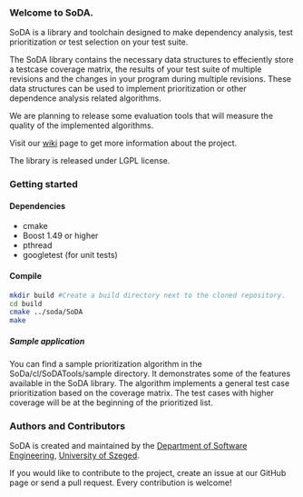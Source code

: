 ### Welcome to SoDA.

SoDA is a library and toolchain designed to make dependency analysis, test prioritization or test selection on your test suite.

The SoDA library contains the necessary data structures to effeciently store a testcase coverage matrix, the results of your test suite of multiple revisions and the changes in your program during multiple revisions. These data structures can be used to implement prioritization or other dependence analysis related algorithms. 

We are planning to release some evaluation tools that will measure the quality of the implemented algorithms. 

Visit our [wiki](https://github.com/sed-szeged/soda/wiki/SoDA-wiki) page to get more information about the project.

The library is released under LGPL license.

### Getting started

#### Dependencies

* cmake
* Boost 1.49 or higher
* pthread
* googletest (for unit tests)
 
#### Compile

```bash
mkdir build #Create a build directory next to the cloned repository.
cd build
cmake ../soda/SoDA
make
```

##### Sample application

You can find a sample prioritization algorithm in the SoDa/cl/SoDATools/sample directory. It demonstrates some of the features available in the SoDA library. The algorithm implements a general test case prioritization based on the coverage matrix. The test cases with higher coverage will be at the beginning of the prioritized list.

### Authors and Contributors

SoDA is created and maintained by the [Department of Software Engineering](http://www.sed.hu), [University of Szeged](http://www.u-szeged.hu). 

If you would like to contribute to the project, create an issue at our GitHub page or send a pull request. Every contribution is welcome!
